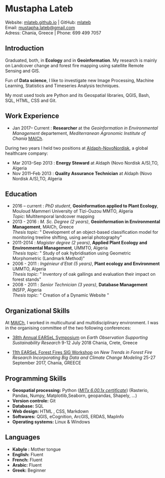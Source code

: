 Mustapha Lateb
==============

Website: [mlateb.github.io][] | GitHub: [mlateb][]   
Email: <mustapha.lateb@gmail.com>  
Adress: Chania, Greece    | Phone: 699 499 7057

Introduction
------------
   
Graduated, both, in **Ecology** and in **Geoinformation**. My research is mainly on Landcover change and forest fire mapping using satellite Remote Sensing and GIS.    
  
Fun of **Data science**, I like to investigate new Image Processing, Machine Learning, Statistics and Timeseries Analysis techniques.  
   
My most used tools are Python and its Geospatial libraries, QGIS, Bash, SQL, HTML, CSS and Git.     
   
Work Experience  
---------------      
* Jan 2017– Current : **Researcher** at the *Geoinformation in Environmental Management* departement, *Mediterranean Agronomic Institute of Chania* [MAICh][].      
   
During two years I held two positions at [Aldaph-NovoNordisk][], a global healthcare company:    
    
* Mar 2013–Sep 2013 : **Energy Steward** at Aldaph (Novo Nordisk A/S),TO, Algeria
* Nov 2011–Feb 2013 : **Quality Assurance Technician** at Aldaph (Novo Nordisk A/S),TO, Algeria    

Education
---------   
   
* 2016 – current : *PhD student*, **Geoinformation applied to Plant Ecology**, Mouloud Mammeri University of Tizi-Ouzou MMTO, Algeria    
*Topic:* Multitemporal landcover mapping   
* 2013 - 2016 : *M. Sc. Degree (2 years)*, **Geoinformation in Environmental Management**, MAICh, Greece    
*Thesis topic:* " Development of an object-based classification model for monitoring treeline shifting, using aerial photography"   
* 2011-2014 : *Magister degree (2 years)*, **Applied Plant Ecology and Environmental Management**, UMMTO, Algeria    
*Thesis topic:* " Study of oak hybridisation using Geometric Morphometric (Landmark Method)"   
* 2006 - 2011 : *Ingénieur d'Etat (5 years)*, **Plant ecology and Environment** UMMTO, Algeria   
*Thesis topic:* " Inventory of  oak gallings and evaluation their impact on forest stands"   
* 2008 - 2011 : *Senior Technician (3 years)*, **Database Management** INSFP, Algeria   
*Thesis topic:* "  Creation of a Dynamic Website "   
   
Organizational Skills
---------------------
   
At [MAICh][], I worked in multicultural and multidisciplinary environment. I was in the organising committee of the two following conferences:    
    
* [38th Annual EARSeL Symposium][] on *Earth Observation Supporting Sustainability Research* 9-12 July 2018 Chania, Crete, Greece   
  
* [11th EARSeL Forest Fires SIG Workshop][] on *New Trends in Forest Fire Research Incorporating Big Data and Climate Change Modeling* 25-27 September 2017, Chania, GREECE   
      
Programming Skills
------------------   
   
* **Geospatial processing:** Python ([*MITx 6.00.1x certificate*][]) (Rasterio, Pandas, Numpy, Matplotlib,Seaborn, geopandas, Shapely, …)
* **Version controle:** Git 
* **Database:** SQL
* **Web design:** HTML , CSS, Markdown 
* **Softwares:** QGIS, eCognition,  ArcGIS, ERDAS, MapInfo
* **Operating systems:** Linux & Windows   
   
Languages
---------   
* **Kabyle :** Mother tongue
* **English:** Fluent
* **French:** Fluent 
* **Arabic:**  Fluent
* **Greek:** Beginner     


[mlateb.github.io]:https://mlateb.github.io 
[mlateb]:https://github.com/mlateb
[MustaphaLateb]:https://twitter.com/MustaphaLateb
[MAICh]:https://www.iamc.ciheam.org/ 
[Aldaph-NovoNordisk]:http://www.novonordisk.dz/about-novo-nordisk/novo-nordisk-algeria.html
[38th Annual EARSeL Symposium]:http://symposium.earsel.org/38th-symposium-Chania   
[11th EARSeL Forest Fires SIG Workshop]:http://ffsig2017.maich.gr/en/   

[*MITx 6.00.1x certificate*]:https://courses.edx.org/certificates/4356b753befc4825afcaf5649f4be6ad
